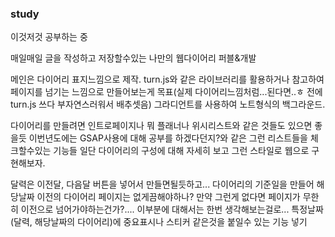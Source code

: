 ### study ###

이것저것 공부하는 중

매일매일 글을 작성하고 저장할수있는 나만의 웹다이어리 퍼블&개발


메인은 다이어리 표지느낌으로 제작.
turn.js와 같은 라이브러리를 활용하거나 참고하여 페이지를 넘기는 느낌으로 만들어보는게 목표(실제 다이어리느낌처럼...된다면..ㅎ 전에 turn.js 쓰다 부자연스러워서 배추셋음)
그라디언트를 사용하여 노트형식의 백그라운드.

다이어리를 만들려면 인트로페이지나 뭐 플래너나 위시리스트와 같은 것들도 있으면 좋을듯
이번년도에는 GSAP사용에 대해 공부를 하겠다던지?와 같은 그런 리스트들을 체크할수있는 기능들
일단 다이어리의 구성에 대해 자세히 보고 그런 스타일로 웹으로 구현해보자.

달력은 이전달, 다음달 버튼을 넣어서 만들면될듯하고...
다이어리의 기준일을 만들어 해당날짜 이전의 다이어리 페이지는 없게끔해야하나?
만약 그런게 없다면 페이지가 무한히 이전으로 넘어가야하는건가?.... 이부분에 대해서는 한번 생각해보는걸로...
특정날짜(달력, 해당날짜의 다이어리)에 중요표시나 스티커 같은것을 붙일수 있는 기능 넣기